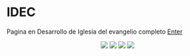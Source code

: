 # IDEC
Pagina en Desarrollo de Iglesia del evangelio completo
<a href="https://iglesia-de-dios-finca-dos.onrender.com/">Enter</a>

<div align="center">
<img src="https://img.shields.io/badge/STATUS-EN%20DESAROLLO-green">
<img src="https://img.shields.io/github/stars/anonymous-sys19?style=social">
<img src="https://img.shields.io/github/issues/anonymous-sys19/IDEC"> 
<img src="https://img.shields.io/github/issues/anonimous-ddos/IDEC"> 
</div>
